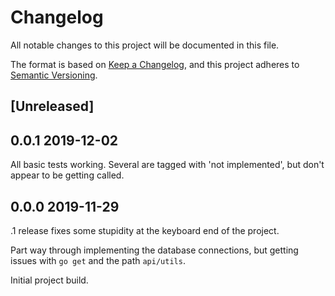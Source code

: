 # Changelog

All notable changes to this project will be documented in this file.

The format is based on [Keep a Changelog](https://keepachangelog.com/en/1.0.0/),
and this project adheres to [Semantic Versioning](https://semver.org/spec/v2.0.0.html).

## [Unreleased]

## 0.0.1 2019-12-02

All basic tests working. Several are tagged with 'not implemented', but don't appear to be getting called.

## 0.0.0 2019-11-29

.1 release fixes some stupidity at the keyboard end of the project.

Part way through implementing the database connections, but getting issues with `go get` and the path `api/utils`.

Initial project build.
